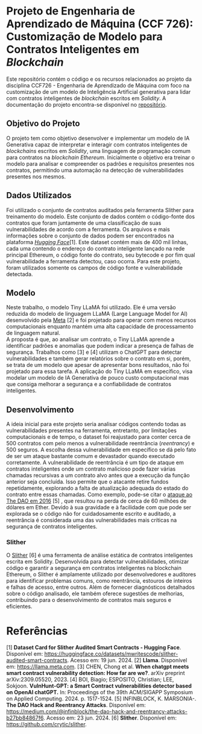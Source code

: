 
# Projeto de Engenharia de Aprendizado de Máquina (CCF 726): Customização de Modelo para Contratos Inteligentes em *Blockchain*
Este repositório contém o código e os recursos relacionados ao projeto da disciplina CCF726 - Engenharia de Aprendizado de Máquina com foco na customização de um modelo de Inteligência Artificial generativa para lidar com contratos inteligentes de *blockchain* escritos em *Solidity*. A documentação do projeto encontra-se disponível no [repositório](https://github.com/luishcarvalho/projeto_ccf726/blob/main/Especifica%C3%A7%C3%B5es%20do%20Projeto.pdf).

## Objetivo do Projeto
O projeto tem como objetivo desenvolver e implementar um modelo de IA Generativa capaz de interpretar e interagir com contratos inteligentes de *blockchains* escritos em *Solidity*, uma linguagem de programação comum para contratos na *blockchain* *Ethereum*. Inicialmente o objetivo era treinar o modelo para analisar e compreender os padrões e requisitos presentes nos contratos, permitindo uma automação na detecção de vulnerabilidades presentes nos mesmos.

## Dados Utilizados
Foi utilizado o conjunto de contratos auditados pela ferramenta Slither para treinamento do modelo. Este conjunto de dados contém o código-fonte dos contratos que foram juntamente de uma classificação de suas vulnerabilidades de acordo com a ferramenta. Os arquivos e mais informações sobre o conjunto de dados podem ser encontrados na plataforma [*Hugging Face*](https://huggingface.co/datasets/mwritescode/slither-audited-smart-contracts)[1].
Este dataset contém mais de 400 mil linhas, cada uma contendo o endereço do contrato inteligente lançado na rede principal Ethereum, o código fonte do contrato, seu bytecode e por fim qual vulnerabilidade a ferramenta detectou, caso ocorra. Para este projeto, foram utilizados somente os campos de código fonte e vulnerabilidade detectada.

## Modelo
Neste trabalho, o modelo Tiny LLaMA foi utilizado. Ele é uma versão reduzida do modelo de linguagem LLaMA (Large Language Model for AI) desenvolvido pela [Meta](https://llama.meta.com/) [2] e foi projetado para operar com menos recursos computacionais enquanto mantém uma alta capacidade de processamento de linguagem natural.  
A proposta é que, ao analisar um contrato, o Tiny LLaMA aprende a identificar padrões e anomalias que podem indicar a presença de falhas de segurança. Trabalhos como [3] e [4] utilizam o ChatGPT para detectar vulnerabilidades e também gerar relatórios sobre o contrato em si, porém, se trata de um modelo que apesar de apresentar bons resultados, não foi projetado para essa tarefa. A aplicação do Tiny LLaMA em específico, visa modelar um modelo de IA Generativa de pouco custo computacional mas que consiga melhorar a segurança e a confiabilidade de contratos inteligentes.

## Desenvolvimento
A ideia inicial para este projeto seria analisar códigos contendo todas as vulnerabilidades presentes na ferramenta, entretanto, por limitações computacionais e de tempo, o dataset foi reajustado para conter cerca de 500 contratos com pelo menos a vulnerabilidade reentrância (*reentrancy*) e 500 seguros. A escolha dessa vulnerabilidade em específico se dá pelo fato de ser um ataque bastante comum e devastador quando executado corretamente. 
A vulnerabilidade de reentrância é um tipo de ataque em contratos inteligentes onde um contrato malicioso pode fazer várias chamadas recursivas a um contrato alvo antes que a execução da função anterior seja concluída. Isso permite que o atacante retire fundos repetidamente, explorando a falta de atualização adequada do estado do contrato entre essas chamadas. Como exemplo, pode-se citar o [ataque ao The DAO em 2016](https://medium.com/@infinblock/the-dao-hack-and-reentrancy-attacks-b27bb84867f6) [5] , que resultou na perda de cerca de 60 milhões de dólares em Ether. Devido à sua gravidade e à facilidade com que pode ser explorada se o código não for cuidadosamente escrito e auditado, a reentrância é considerada uma das vulnerabilidades mais críticas na segurança de contratos inteligentes.

### Slither
O [Slither](https://github.com/crytic/slither) [6] é uma ferramenta de análise estática de contratos inteligentes escrita em Solidity. Desenvolvida para detectar vulnerabilidades, otimizar código e garantir a segurança em contratos inteligentes na blockchain Ethereum, o Slither é amplamente utilizado por desenvolvedores e auditores para identificar problemas comuns, como reentrância, estouros de inteiros e falhas de acesso, entre outros. Além de fornecer diagnósticos detalhados sobre o código analisado, ele também oferece sugestões de melhorias, contribuindo para o desenvolvimento de contratos mais seguros e eficientes.

# Referências
[1] **Dataset Card for Slither Audited Smart Contracts -  Hugging Face**. Disponível em: <https://huggingface.co/datasets/mwritescode/slither-audited-smart-contracts>. Acesso em: 19 jun. 2024.
[2] **Llama**. Disponível em: <https://llama.meta.com>.
[3] CHEN, Chong et al. **When chatgpt meets smart contract vulnerability detection: How far are we?**. arXiv preprint arXiv:2309.05520, 2023.
[4] BOI, Biagio; ESPOSITO, Christian; LEE, Sokjoon. **VulnHunt-GPT: a Smart Contract vulnerabilities detector based on OpenAI chatGPT.** In: Proceedings of the 39th ACM/SIGAPP Symposium on Applied Computing. 2024. p. 1517-1524.
[5] INFINBLOCK, K. MARSONIA-.  **The DAO Hack and Reentrancy Attacks**. Disponível em: <https://medium.com/@infinblock/the-dao-hack-and-reentrancy-attacks-b27bb84867f6>. Acesso em: 23 jun. 2024.
[6] **Slither**. Disponível em: <https://github.com/crytic/slither>.
